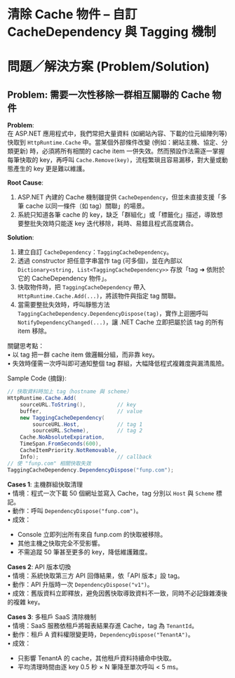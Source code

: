 # 清除 Cache 物件 – 自訂 CacheDependency 與 Tagging 機制

# 問題／解決方案 (Problem/Solution)

## Problem: 需要一次性移除一群相互關聯的 Cache 物件

**Problem**:  
在 ASP.NET 應用程式中，我們常把大量資料 (如網站內容、下載的位元組陣列等) 快取到 `HttpRuntime.Cache` 中。當某個外部條件改變 (例如：網站主機、協定、分類更新) 時，必須將所有相關的 cache item 一併失效。然而預設作法需逐一掌握每筆快取的 key，再呼叫 `Cache.Remove(key)`，流程繁瑣且容易漏移，對大量或動態產生的 key 更是難以維護。

**Root Cause**:  
1. ASP.NET 內建的 Cache 機制雖提供 `CacheDependency`，但並未直接支援「多筆 cache 以同一條件（如 tag）關聯」的場景。  
2. 系統只知道各筆 cache 的 key，缺乏「群組化」或「標籤化」描述，導致想要整批失效時只能逐 key 迭代移除，耗時、易錯且程式高度耦合。

**Solution**:  
1. 建立自訂 `CacheDependency`：`TaggingCacheDependency`。  
2. 透過 constructor 把任意字串當作 tag (可多個)，並在內部以 `Dictionary<string, List<TaggingCacheDependency>>` 存放「tag ➜ 依附於它的 CacheDependency 物件」。  
3. 快取物件時，把 `TaggingCacheDependency` 帶入 `HttpRuntime.Cache.Add(...)`，將該物件與指定 tag 關聯。  
4. 當需要整批失效時，呼叫靜態方法 `TaggingCacheDependency.DependencyDispose(tag)`，實作上迴圈呼叫 `NotifyDependencyChanged(...)`，讓 .NET Cache 立即把屬於該 tag 的所有 item 移除。  

關鍵思考點：  
• 以 tag 把一群 cache item 做邏輯分組，而非靠 key。  
• 失效時僅需一次呼叫即可通知整個 tag 群組，大幅降低程式複雜度與漏清風險。  

Sample Code (摘錄):

```csharp
// 快取資料時加上 tag（hostname 與 scheme）
HttpRuntime.Cache.Add(
    sourceURL.ToString(),          // key
    buffer,                        // value
    new TaggingCacheDependency(
        sourceURL.Host,            // tag 1
        sourceURL.Scheme),         // tag 2
    Cache.NoAbsoluteExpiration,
    TimeSpan.FromSeconds(600),
    CacheItemPriority.NotRemovable,
    Info);                         // callback
// 使 "funp.com" 相關快取失效
TaggingCacheDependency.DependencyDispose("funp.com");
```

**Cases 1**: 主機群組快取清理  
• 情境：程式一次下載 50 個網址並寫入 Cache，tag 分別以 `Host` 與 `Scheme` 標記。  
• 動作：呼叫 `DependencyDispose("funp.com")`。  
• 成效：  
  - Console 立即列出所有來自 funp.com 的快取被移除。  
  - 其他主機之快取完全不受影響。  
  - 不需追蹤 50 筆甚至更多的 key，降低維護難度。  

**Cases 2**: API 版本切換  
• 情境：系統快取第三方 API 回傳結果，依「API 版本」設 tag。  
• 動作：API 升版時一次 `DependencyDispose("v1")`。  
• 成效：舊版資料立即釋放，避免因舊快取導致資料不一致，同時不必記錄雜湊後的複雜 key。  

**Cases 3**: 多租戶 SaaS 清除機制  
• 情境：SaaS 服務依租戶將報表結果存進 Cache，tag 為 `TenantId`。  
• 動作：租戶 A 資料權限變更時，`DependencyDispose("TenantA")`。  
• 成效：  
  - 只影響 TenantA 的 cache，其他租戶資料持續命中快取。  
  - 平均清理時間由逐 key 0.5 秒 × N 筆降至單次呼叫 < 5 ms。  